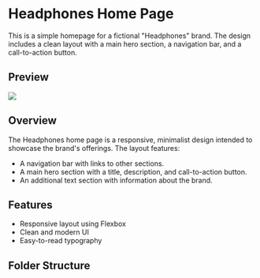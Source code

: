 # Headphones Home Page

This is a simple homepage for a fictional "Headphones" brand. The design includes a clean layout with a main hero section, a navigation bar, and a call-to-action button.

## Preview
<img src="/images/home.png ">

## Overview
The Headphones home page is a responsive, minimalist design intended to showcase the brand's offerings. The layout features:
- A navigation bar with links to other sections.
- A main hero section with a title, description, and call-to-action button.
- An additional text section with information about the brand.

## Features
- Responsive layout using Flexbox
- Clean and modern UI
- Easy-to-read typography

## Folder Structure
